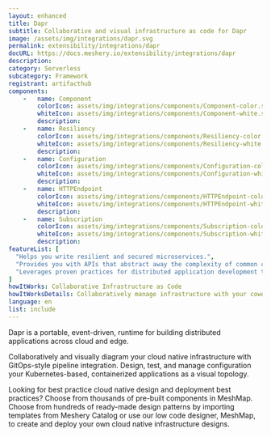 ```yaml
---
layout: enhanced
title: Dapr
subtitle: Collaborative and visual infrastructure as code for Dapr
image: /assets/img/integrations/dapr.svg
permalink: extensibility/integrations/dapr
docURL: https://docs.meshery.io/extensibility/integrations/dapr
description: 
category: Serverless
subcategory: Framework
registrant: artifacthub
components: 
	-	name: Component
		colorIcon: assets/img/integrations/components/Component-color.svg
		whiteIcon: assets/img/integrations/components/Component-white.svg
		description: 
	-	name: Resiliency
		colorIcon: assets/img/integrations/components/Resiliency-color.svg
		whiteIcon: assets/img/integrations/components/Resiliency-white.svg
		description: 
	-	name: Configuration
		colorIcon: assets/img/integrations/components/Configuration-color.svg
		whiteIcon: assets/img/integrations/components/Configuration-white.svg
		description: 
	-	name: HTTPEndpoint
		colorIcon: assets/img/integrations/components/HTTPEndpoint-color.svg
		whiteIcon: assets/img/integrations/components/HTTPEndpoint-white.svg
		description: 
	-	name: Subscription
		colorIcon: assets/img/integrations/components/Subscription-color.svg
		whiteIcon: assets/img/integrations/components/Subscription-white.svg
		description: 
featureList: [
  "Helps you write resilient and secured microservices.",
  "Provides you with APIs that abstract away the complexity of common challenges developers encounter regularly when building distributed applications.",
  "Leverages proven practices for distributed application development that enable you to build resilient, secured systems."
]
howItWorks: Collaborative Infrastructure as Code
howItWorksDetails: Collaboratively manage infrastructure with your coworkers synchronously sharing the same designs.
language: en
list: include
---
```

<p>
Dapr is a portable, event-driven, runtime for building distributed applications across cloud and edge.
</p>
<p>
    Collaboratively and visually diagram your cloud native infrastructure with GitOps-style pipeline integration. Design, test, and manage configuration your Kubernetes-based, containerized applications as a visual topology.
</p>
<p>
    Looking for best practice cloud native design and deployment best practices? Choose from thousands of pre-built components in MeshMap. Choose from hundreds of ready-made design patterns by importing templates from Meshery Catalog or use our low code designer, MeshMap, to create and deploy your own cloud native infrastructure designs.
</p>
